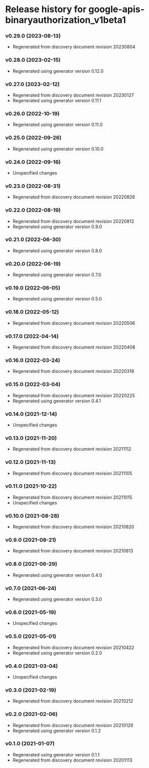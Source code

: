 # Release history for google-apis-binaryauthorization_v1beta1

### v0.29.0 (2023-08-13)

* Regenerated from discovery document revision 20230804

### v0.28.0 (2023-02-15)

* Regenerated using generator version 0.12.0

### v0.27.0 (2023-02-12)

* Regenerated from discovery document revision 20230127
* Regenerated using generator version 0.11.1

### v0.26.0 (2022-10-19)

* Regenerated using generator version 0.11.0

### v0.25.0 (2022-09-26)

* Regenerated using generator version 0.10.0

### v0.24.0 (2022-09-16)

* Unspecified changes

### v0.23.0 (2022-08-31)

* Regenerated from discovery document revision 20220826

### v0.22.0 (2022-08-19)

* Regenerated from discovery document revision 20220812
* Regenerated using generator version 0.9.0

### v0.21.0 (2022-06-30)

* Regenerated using generator version 0.8.0

### v0.20.0 (2022-06-19)

* Regenerated using generator version 0.7.0

### v0.19.0 (2022-06-05)

* Regenerated using generator version 0.5.0

### v0.18.0 (2022-05-12)

* Regenerated from discovery document revision 20220506

### v0.17.0 (2022-04-14)

* Regenerated from discovery document revision 20220408

### v0.16.0 (2022-03-24)

* Regenerated from discovery document revision 20220318

### v0.15.0 (2022-03-04)

* Regenerated from discovery document revision 20220225
* Regenerated using generator version 0.4.1

### v0.14.0 (2021-12-14)

* Unspecified changes

### v0.13.0 (2021-11-20)

* Regenerated from discovery document revision 20211112

### v0.12.0 (2021-11-13)

* Regenerated from discovery document revision 20211105

### v0.11.0 (2021-10-22)

* Regenerated from discovery document revision 20211015
* Unspecified changes

### v0.10.0 (2021-08-28)

* Regenerated from discovery document revision 20210820

### v0.9.0 (2021-08-21)

* Regenerated from discovery document revision 20210813

### v0.8.0 (2021-06-29)

* Regenerated using generator version 0.4.0

### v0.7.0 (2021-06-24)

* Regenerated using generator version 0.3.0

### v0.6.0 (2021-05-19)

* Unspecified changes

### v0.5.0 (2021-05-01)

* Regenerated from discovery document revision 20210422
* Regenerated using generator version 0.2.0

### v0.4.0 (2021-03-04)

* Unspecified changes

### v0.3.0 (2021-02-19)

* Regenerated from discovery document revision 20210212

### v0.2.0 (2021-02-06)

* Regenerated from discovery document revision 20210129
* Regenerated using generator version 0.1.2

### v0.1.0 (2021-01-07)

* Regenerated using generator version 0.1.1
* Regenerated from discovery document revision 20201113


